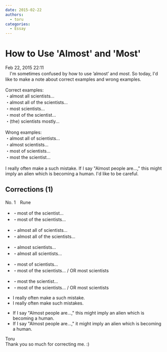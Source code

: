```yaml
---
date: 2015-02-22
authors:
  - toru
categories:
  - Essay
---
```


<h1 id="subject_show">How to Use 'Almost' and 'Most'</h1>
<div class="date">Feb 22, 2015 22:11</div>
<div id="post"><div id="body_show_ori">
　I'm sometimes confused by how to use ’almost’ and <em>most</em>. So today, I'd like to make a note about correct examples and wrong examples.<br/><br/>Correct examples:<br/>・almost all scientists...<br/>・almost all of the scientists...<br/>・most scientists...<br/>・most of the scientist...<br/>・(the) scientists mostly...<br/><br/> Wrong examples:<br/>・almost all of scientists...<br/>・almost scientists...<br/>・most of scientists...<br/>・most the scientist...<br/><br/>I really often make a such mistake. If I say "Almost people are...," this might imply an alien which is becoming a human. I'd like to be careful.<br/>
</div></div>

<!-- more -->


## Corrections (1)
<div id="block"><div class="first_name"> No. 1　<span class="just_name">Rune</span></div><div id="block2">
<ul class="correction_field">
<li class="incorrect">・most of the scientist...</li>
<li class="corrected correct">
・most of the scientist<span class="f_blue">s</span>...
</li>
</ul>
<ul class="correction_field">
<li class="incorrect">・almost all of scientists...</li>
<li class="corrected correct">
・almost all of the scientists...
</li>
</ul>
<ul class="correction_field">
<li class="incorrect">・almost scientists...</li>
<li class="corrected correct">
・almost all scientists...
</li>
</ul>
<ul class="correction_field">
<li class="incorrect">・most of scientists...</li>
<li class="corrected correct">
・most of the scientists... / OR most scientists 
</li>
</ul>
<ul class="correction_field">
<li class="incorrect">・most the scientist...</li>
<li class="corrected correct">
・most of the scientists... / OR most scientists
</li>
</ul>
<ul class="correction_field">
<li class="incorrect">I really often make a such mistake.</li>
<li class="corrected correct">
I really often make such mistakes.
</li>
</ul>
<ul class="correction_field">
<li class="incorrect">If I say "Almost people are...," this might imply an alien which is becoming a human.</li>
<li class="corrected correct">
If I say "Almost people are...," it might imply an alien which is becoming a human.
</li>
</ul>
</div><div class="name"><span class="just_name">Toru</span><br>
Thank you so much for correcting me. :)
</div>
</div>
